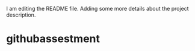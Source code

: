 I am editing the README file. Adding some more details about the project description.
# githubassestment
